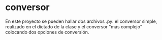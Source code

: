# conversor
En este proyecto se pueden hallar dos archivos .py: el conversor simple, realizado en el dictado de la clase y el conversor "más complejo" colocando dos opciones de conversión.



